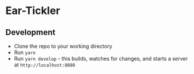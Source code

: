 # Ear-Tickler

## Development
* Clone the repo to your working directory
* Run `yarn`
* Run `yarn develop` - this builds, watches for changes, and starts a server at `http://localhost:8080`
